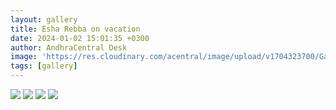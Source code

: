 ```yaml
---
layout: gallery
title: Esha Rebba on vacation
date: 2024-01-02 15:01:35 +0300
author: AndhraCentral Desk
image: 'https://res.cloudinary.com/acentral/image/upload/v1704323700/Galleries/243429-a4_neu3qr.jpg'
tags: [gallery]
---
```

<div class="gallery-box">
  <div class="gallery">
    <img src="https://res.cloudinary.com/acentral/image/upload/v1704323700/Galleries/243429-a4_neu3qr.jpg" loading="lazy">
    <img src="https://res.cloudinary.com/acentral/image/upload/v1704323696/Galleries/243432-a7_bukt5t.jpg" loading="lazy">
    <img src="https://res.cloudinary.com/acentral/image/upload/v1704323693/Galleries/243427-a1_qmurew.webp" loading="lazy">
    <img src="https://res.cloudinary.com/acentral/image/upload/v1704323650/Galleries/243426-1_o485da.webp" loading="lazy">
  </div>
</div>
